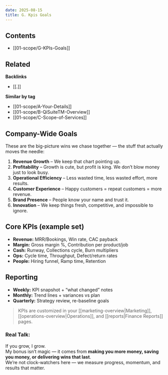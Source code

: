 ```yaml
---
date: 2025-08-15
title: G. Kpis Goals
---
```


<!-- AUTO-TOC:START -->

## Contents
- [[01-scope/G-KPIs-Goals]]

<!-- AUTO-TOC:END -->


<!-- RELATED:START -->

## Related
**Backlinks**
- [[.]]

**Similar by tag**
- [[01-scope/A-Your-Details]]
- [[01-scope/B-QiSuiteTM-Overview]]
- [[01-scope/C-Scope-of-Services]]

<!-- RELATED:END -->




































## Company-Wide Goals  
These are the big-picture wins we chase together — the stuff that actually moves the needle:  

1. **Revenue Growth** – We keep that chart pointing up.  
2. **Profitability** – Growth is cute, but profit is king. We don’t blow money just to look busy.  
3. **Operational Efficiency** – Less wasted time, less wasted effort, more results.  
4. **Customer Experience** – Happy customers = repeat customers = more revenue.  
5. **Brand Presence** – People know your name and trust it.  
6. **Innovation** – We keep things fresh, competitive, and impossible to ignore.  

## Core KPIs (example set)
- **Revenue:** MRR/Bookings, Win rate, CAC payback  
- **Margin:** Gross margin %, Contribution per product/job  
- **Cash:** Runway, Collections cycle, Burn multipliers  
- **Ops:** Cycle time, Throughput, Defect/return rates  
- **People:** Hiring funnel, Ramp time, Retention

## Reporting
- **Weekly:** KPI snapshot + “what changed” notes  
- **Monthly:** Trend lines + variances vs plan  
- **Quarterly:** Strategy review, re-baseline goals

> KPIs are customized in your [[marketing-overview|Marketing]], [[operations-overview|Operations]], and [[reports|Finance Reports]] pages.

### Real Talk:  
If you grow, I grow.  
My bonus isn’t magic — it comes from **making you more money, saving you money, or delivering wins that last**.  
We’re not clock-watchers here — we measure progress, momentum, and results that matter.